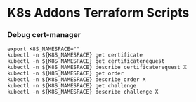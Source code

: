 # K8s Addons Terraform Scripts

### Debug cert-manager

```code
export K8S_NAMESPACE=""
kubectl -n ${K8S_NAMESPACE} get certificate
kubectl -n ${K8S_NAMESPACE} get certificaterequest
kubectl -n ${K8S_NAMESPACE} describe certificaterequest X
kubectl -n ${K8S_NAMESPACE} get order
kubectl -n ${K8S_NAMESPACE} describe order X
kubectl -n ${K8S_NAMESPACE} get challenge
kubectl -n ${K8S_NAMESPACE} describe challenge X
```